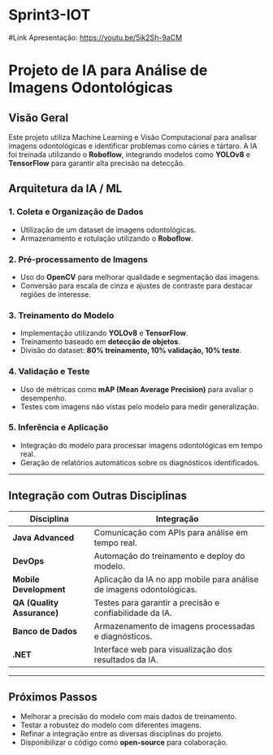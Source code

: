 # Sprint3-IOT
#Link Apresentação: https://youtu.be/5ik2Sh-9aCM
# **Projeto de IA para Análise de Imagens Odontológicas**

## **Visão Geral**
Este projeto utiliza Machine Learning e Visão Computacional para analisar imagens odontológicas e identificar problemas como cáries e tártaro. A IA foi treinada utilizando o **Roboflow**, integrando modelos como **YOLOv8** e **TensorFlow** para garantir alta precisão na detecção.

## **Arquitetura da IA / ML**

### **1. Coleta e Organização de Dados**
- Utilização de um dataset de imagens odontológicas.
- Armazenamento e rotulação utilizando o **Roboflow**.

### **2. Pré-processamento de Imagens**
- Uso do **OpenCV** para melhorar qualidade e segmentação das imagens.
- Conversão para escala de cinza e ajustes de contraste para destacar regiões de interesse.

### **3. Treinamento do Modelo**
- Implementação utilizando **YOLOv8** e **TensorFlow**.
- Treinamento baseado em **detecção de objetos**.
- Divisão do dataset: **80% treinamento, 10% validação, 10% teste**.

### **4. Validação e Teste**
- Uso de métricas como **mAP (Mean Average Precision)** para avaliar o desempenho.
- Testes com imagens não vistas pelo modelo para medir generalização.

### **5. Inferência e Aplicação**
- Integração do modelo para processar imagens odontológicas em tempo real.
- Geração de relatórios automáticos sobre os diagnósticos identificados.

---

## **Integração com Outras Disciplinas**

| **Disciplina**        | **Integração** |
|----------------------|---------------|
| **Java Advanced**   | Comunicação com APIs para análise em tempo real. |
| **DevOps**         | Automação do treinamento e deploy do modelo. |
| **Mobile Development** | Aplicação da IA no app mobile para análise de imagens odontológicas. |
| **QA (Quality Assurance)** | Testes para garantir a precisão e confiabilidade da IA. |
| **Banco de Dados**  | Armazenamento de imagens processadas e diagnósticos. |
| **.NET**           | Interface web para visualização dos resultados da IA. |

---

## **Próximos Passos**
- Melhorar a precisão do modelo com mais dados de treinamento.
- Testar a robustez do modelo com diferentes imagens.
- Refinar a integração entre as diversas disciplinas do projeto.
- Disponibilizar o código como **open-source** para colaboração.
